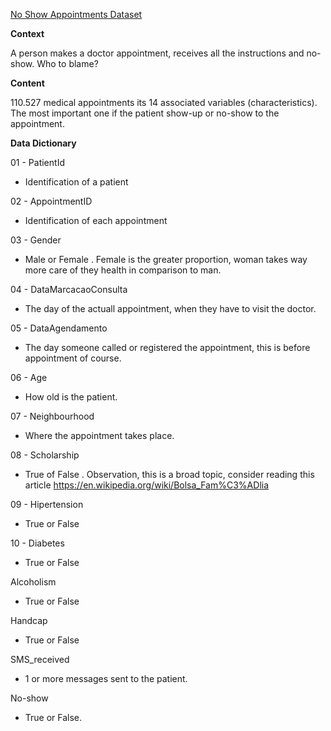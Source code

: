 [No Show Appointments Dataset](https://www.kaggle.com/joniarroba/noshowappointments)


<b>Context</b>

A person makes a doctor appointment, receives all the instructions and no-show. Who to blame? 

<b>Content</b>

110.527 medical appointments its 14 associated variables (characteristics). The most important one if the 
patient show-up or no-show to the appointment. 


<b> Data Dictionary </b>

01 - PatientId
- Identification of a patient

02 - AppointmentID 
- Identification of each appointment

03 - Gender
- Male or Female . Female is the greater proportion, woman takes way more care of they health in comparison to man.

04 - DataMarcacaoConsulta
- The day of the actuall appointment, when they have to visit the doctor.

05 - DataAgendamento
- The day someone called or registered the appointment, this is before appointment of course.

06 - Age
- How old is the patient.

07 - Neighbourhood
- Where the appointment takes place.

08 - Scholarship
- True of False . Observation, this is a broad topic, consider reading this article https://en.wikipedia.org/wiki/Bolsa_Fam%C3%ADlia

09 - Hipertension
- True or False

10 - Diabetes
- True or False

Alcoholism
- True or False

Handcap
- True or False

SMS_received
- 1 or more messages sent to the patient.

No-show
- True or False.